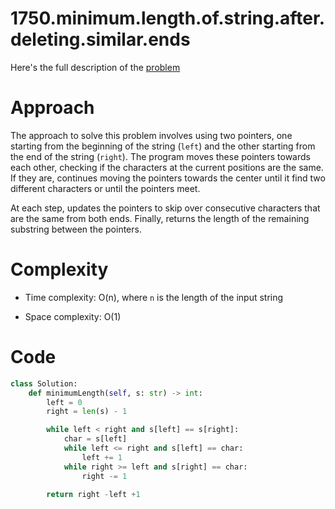 # 1750.minimum.length.of.string.after.deleting.similar.ends

Here's the full description of the [problem](https://leetcode.com/problems/minimum-length-of-string-after-deleting-similar-ends/description/?envType=daily-question&envId=2024-03-05)

# Approach

The approach to solve this problem involves using two pointers, one starting from the beginning of the string (`left`) and the other starting from the end of the string (`right`). The program moves these pointers towards each other, checking if the characters at the current positions are the same. If they are, continues moving the pointers towards the center until it find two different characters or until the pointers meet.

At each step, updates the pointers to skip over consecutive characters that are the same from both ends. Finally, returns the length of the remaining substring between the pointers.

# Complexity

- Time complexity: O(n), where `n` is the length of the input string

- Space complexity: O(1)

# Code

```Python
class Solution:
    def minimumLength(self, s: str) -> int:
        left = 0
        right = len(s) - 1

        while left < right and s[left] == s[right]:
            char = s[left]
            while left <= right and s[left] == char:
                left += 1
            while right >= left and s[right] == char: 
                right -= 1
        
        return right -left +1
```